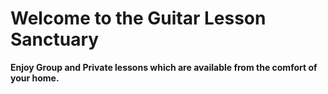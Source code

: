 # Welcome to the Guitar Lesson Sanctuary

**Enjoy Group and Private lessons which are available from the comfort of your home.**